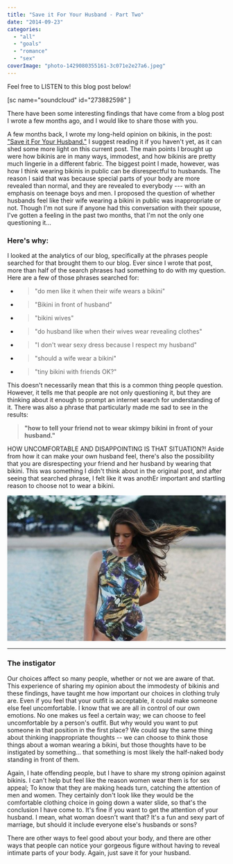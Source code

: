 ```yaml
---
title: "Save it For Your Husband - Part Two"
date: "2014-09-23"
categories: 
  - "all"
  - "goals"
  - "romance"
  - "sex"
coverImage: "photo-1429080355161-3c071e2e27a6.jpeg"
---
```


Feel free to LISTEN to this blog post below!

\[sc name="soundcloud" id="273882598" \]

There have been some interesting findings that have come from a blog post I wrote a few months ago, and I would like to share those with you.

A few months back, I wrote my long-held opinion on bikinis, in the post: ["Save it For Your Husband."](http://freshlymarried.com/save-it-for-your-husband/) I suggest reading it if you haven't yet, as it can shed some more light on this current post. The main points I brought up were how bikinis are in many ways, immodest, and how bikinis are pretty much lingerie in a different fabric. The biggest point I made, however, was how I think wearing bikinis in public can be disrespectful to husbands. The reason I said that was because special parts of your body are more revealed than normal, and they are revealed to everybody --- with an emphasis on teenage boys and men. I proposed the question of whether husbands feel like their wife wearing a bikini in public was inappropriate or not. Though I'm not sure if anyone had this conversation with their spouse, I've gotten a feeling in the past two months, that I'm not the only one questioning it...

### Here's why:

I looked at the analytics of our blog, specifically at the phrases people searched for that brought them to our blog. Ever since I wrote that post, more than half of the search phrases had something to do with my question. Here are a few of those phrases searched for:

- > "do men like it when their wife wears a bikini"
    
- > "Bikini in front of husband"
    
- > "bikini wives"
    
- > "do husband like when their wives wear revealing clothes"
    
- > "I don't wear sexy dress because I respect my husband"
    
- > "should a wife wear a bikini"
    
- > "tiny bikini with friends OK?"
    

This doesn't necessarily mean that this is a common thing people question. However, it tells me that people are not only questioning it, but they are thinking about it enough to prompt an internet search for understanding of it. There was also a phrase that particularly made me sad to see in the results:

> **"how to tell your friend not to wear skimpy bikini in front of your husband."**

HOW UNCOMFORTABLE AND DISAPPOINTING IS THAT SITUATION?! Aside from how it can make your own husband feel, there's also the possibility that you are disrespecting your friend and her husband by wearing that bikini. This was something I didn't think about in the original post, and after seeing that searched phrase, I felt like it was anothEr important and startling reason to choose not to wear a bikini.

![why I choose not to wear a bikini, saving sexiness for our husbands, modesty, lingerie, lingerie in marriage, opinions on bikinis, what a bikini does to your marriage, marriage advice, newlywed advice, marriage specialist](/images/photo-1445075788823-f907c29aae58.jpeg)

* * *

### The instigator

Our choices affect so many people, whether or not we are aware of that. This experience of sharing my opinion about the immodesty of bikinis and these findings, have taught me how important our choices in clothing truly are. Even if you feel that your outfit is acceptable, it could make someone else feel uncomfortable. I know that we are all in control of our own emotions. No one makes us feel a certain way; we can choose to feel uncomfortable by a person's outfit. But why would you want to put someone in that position in the first place? We could say the same thing about thinking inappropriate thoughts -- we can choose to think those things about a woman wearing a bikini, but those thoughts have to be instigated by something... that something is most likely the half-naked body standing in front of them.

Again, I hate offending people, but I have to share my strong opinion against bikinis. I can't help but feel like the reason women wear them is for sex appeal; To know that they are making heads turn, catching the attention of men and women. They certainly don't look like they would be the comfortable clothing choice in going down a water slide, so that's the conclusion I have come to. It's fine if you want to get the attention of your husband. I mean, what woman doesn't want that? It's a fun and sexy part of marriage, but should it include everyone else's husbands or sons?

There are other ways to feel good about your body, and there are other ways that people can notice your gorgeous figure without having to reveal intimate parts of your body. Again, just save it for your husband.
